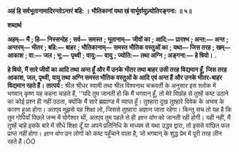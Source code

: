 **अहं हि सर्वभूतानामादिरन्तोऽन्तरं बहि: ।** **भौतिकानां यथा खं वार्भूर्वायुज्र्योतिरङ्गना: ॥ ५॥** 

**शब्दार्थ** 

**अहम्—** **मैं** **; हि—** **निस्सन्देह** **; सर्व—** **समस्त** **; भूतानाम्—** **जीवों का** **; आदि:—** **प्रारश्भ** **; अन्त:—** **अन्त** **; अन्तरम्—** **भीतर** **; बहि:—** **बाहर** **; भौतिकानाम्—** **समस्त भौतिक वस्तुओं का** **; यथा—** **जिस तरह** **; खम्—** **आकाश** **; वा:—** **जल** **; भू:—** **पृथ्वी** **; वायु:—** **वायु** **; ज्योति:—** **तथा अग्नि** **; अङ्गना:—** **हे षियो।** **.** 

**हे षियो, मैं सारे जीवों का आदि तथा अन्त हूँ और मैं उनके भीतर तथा बाहर उसी तरह** **विद्यमान हूँ, जिस तरह आकाश, जल, पृथ्वी, वायु तथा अग्नि समस्त भौतिक वस्तुओं के आदि** **एवं अन्त हैं और उनके भीतर-बाहर विद्यमान रहते हैं।** **तात्पर्य :** श्रील श्रीधर स्वामी तथा श्रील विश्वनाथ चक्रवर्ती के अनुसार इस श्लोक में भगवान् कृष्ण यह कहना चाहते हैं, ''यदि तुम जानती हो कि मैं भगवान् हूँ, तो मेरे विछोह से तुश्हें कष्ट उठाने का कोई प्रश्न ही नहीं उठता, क्योंकि मैं सारे ब्रह्माण्ड में व्याप्त हूँ। तुश्हारा दुख तुश्हारे विवेक के अभाव के कारण हुआ होगा। अतएव मुझसे यह शिक्षा लो, जिससे तुश्हारा अज्ञान जाता रहेगा। किन्तु सच तो यह है कि तुम गोपियाँ पिछले जन्म में योगेश्वर थीं, अतएव तुम पहले से ही *ज्ञान* *योग* को जानती रही होगी। यही नहीं, मैं तुश्हें चाहे इसके बारे में सीधे शिक्षा दूँ या अपने प्रतिनिधि के माध्यम से यथा उद्धव द्वारा, तो इससे वांछित फल प्राप्त नहीं होगा। *ज्ञान योग* उन लोगों को कष्ट पहुँचाने वाला है, जो भगवान् के शुद्ध प्रेम में पूरी तरह लीन रहते हैं।ÓÓ  